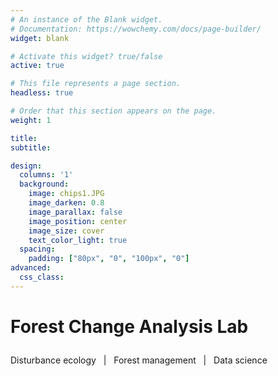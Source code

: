 ```yaml
---
# An instance of the Blank widget.
# Documentation: https://wowchemy.com/docs/page-builder/
widget: blank

# Activate this widget? true/false
active: true

# This file represents a page section.
headless: true

# Order that this section appears on the page.
weight: 1

title:
subtitle:

design:
  columns: '1'
  background:
    image: chips1.JPG
    image_darken: 0.8
    image_parallax: false
    image_position: center
    image_size: cover
    text_color_light: true
  spacing:
    padding: ["80px", "0", "100px", "0"]
advanced:
  css_class:
---
```


<div class="container">
  <div class="row justify-content-center">
    <div class="col-xl-10">

# **<p>Forest Change Analysis Lab</p>**
<p>Disturbance ecology &nbsp; | &nbsp; Forest management &nbsp; | &nbsp; Data science</p>


  </div>
</div>